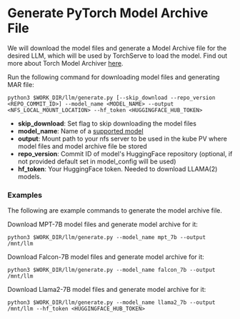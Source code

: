 # Generate PyTorch Model Archive File
We will download the model files and generate a Model Archive file for the desired LLM, which will be used by TorchServe to load the model. Find out more about Torch Model Archiver [here](https://github.com/pytorch/serve/blob/master/model-archiver/README.md).

Run the following command for downloading model files and generating MAR file: 
```
python3 $WORK_DIR/llm/generate.py [--skip_download --repo_version <REPO_COMMIT_ID>] --model_name <MODEL_NAME> --output <NFS_LOCAL_MOUNT_LOCATION> --hf_token <HUGGINGFACE_HUB_TOKEN>
```

* **skip_download**:    Set flag to skip downloading the model files
* **model_name**:       Name of a [supported model](../supported_models.md)
* **output**:           Mount path to your nfs server to be used in the kube PV where model files and model archive file be stored
* **repo_version**:     Commit ID of model's HuggingFace repository (optional, if not provided default set in model_config will be used)
* **hf_token**:         Your HuggingFace token. Needed to download LLAMA(2) models.

### Examples  
The following are example commands to generate the model archive file.  
  
Download MPT-7B model files and generate model archive for it:
```
python3 $WORK_DIR/llm/generate.py --model_name mpt_7b --output /mnt/llm
```
Download Falcon-7B model files and generate model archive for it:
```
python3 $WORK_DIR/llm/generate.py --model_name falcon_7b --output /mnt/llm
```
Download Llama2-7B model files and generate model archive for it:
```
python3 $WORK_DIR/llm/generate.py --model_name llama2_7b --output /mnt/llm --hf_token <HUGGINGFACE_HUB_TOKEN>
```
